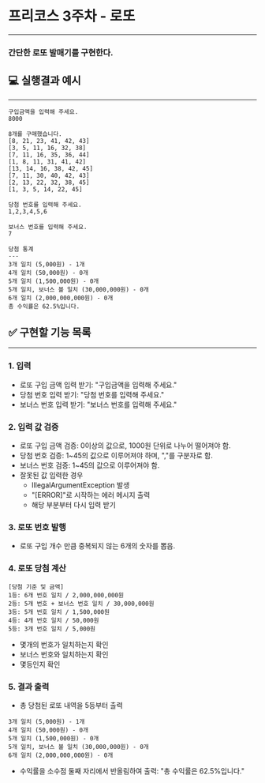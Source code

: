 # 프리코스 3주차 - 로또

- - -

### 간단한 로또 발매기를 구현한다.

## 💻 실행결과 예시

- - -

```
구입금액을 입력해 주세요.
8000

8개를 구매했습니다.
[8, 21, 23, 41, 42, 43] 
[3, 5, 11, 16, 32, 38] 
[7, 11, 16, 35, 36, 44] 
[1, 8, 11, 31, 41, 42] 
[13, 14, 16, 38, 42, 45] 
[7, 11, 30, 40, 42, 43] 
[2, 13, 22, 32, 38, 45] 
[1, 3, 5, 14, 22, 45]

당첨 번호를 입력해 주세요.
1,2,3,4,5,6

보너스 번호를 입력해 주세요.
7

당첨 통계
---
3개 일치 (5,000원) - 1개
4개 일치 (50,000원) - 0개
5개 일치 (1,500,000원) - 0개
5개 일치, 보너스 볼 일치 (30,000,000원) - 0개
6개 일치 (2,000,000,000원) - 0개
총 수익률은 62.5%입니다.
```

## ✅ 구현할 기능 목록

- - -

### 1. 입력

- 로또 구입 금액 입력 받기: "구입금액을 입력해 주세요."
- 당첨 번호 입력 받기: "당첨 번호를 입력해 주세요."
- 보너스 번호 입력 받기: "보너스 번호를 입력해 주세요."

### 2. 입력 값 검증

- 로또 구입 금액 검증: 0이상의 값으로, 1000원 단위로 나누어 떨어져야 함.
- 당첨 번호 검증: 1~45의 값으로 이루어져야 하며, ","를 구분자로 함.
- 보너스 번호 검증: 1~45의 값으로 이루어져야 함.
- 잘못된 값 입력한 경우
  - IllegalArgumentException 발생
  - "[ERROR]"로 시작하는 에러 메시지 출력
  - 해당 부분부터 다시 입력 받기

### 3. 로또 번호 발행

- 로또 구입 개수 만큼 중복되지 않는 6개의 숫자를 뽑음.

### 4. 로또 당첨 계산

```
[당첨 기준 및 금액]
1등: 6개 번호 일치 / 2,000,000,000원
2등: 5개 번호 + 보너스 번호 일치 / 30,000,000원
3등: 5개 번호 일치 / 1,500,000원
4등: 4개 번호 일치 / 50,000원
5등: 3개 번호 일치 / 5,000원
```
- 몇개의 번호가 일치하는지 확인
- 보너스 번호와 일치하는지 확인
- 몇등인지 확인

### 5. 결과 출력

- 총 당첨된 로또 내역을 5등부터 출력
```
3개 일치 (5,000원) - 1개
4개 일치 (50,000원) - 0개
5개 일치 (1,500,000원) - 0개
5개 일치, 보너스 볼 일치 (30,000,000원) - 0개
6개 일치 (2,000,000,000원) - 0개
```
- 수익률을 소수점 둘째 자리에서 반올림하여 출력: "총 수익률은 62.5%입니다."
